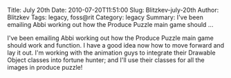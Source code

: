 Title: July 20th
Date: 2010-07-20T11:51:00
Slug: Blitzkev-july-20th
Author: Blitzkev
Tags: legacy, foss@rit
Category: legacy
Summary: I've been emailing Abbi working out how the Produce Puzzle main game should ... 

I've been emailing Abbi working out how the Produce Puzzle main game should
work and function. I have a good idea now how to move forward and lay it out.
I'm working with the animation guys to integrate their Drawable Object classes
into fortune hunter; and I'll use their classes for all the images in produce
puzzle!

